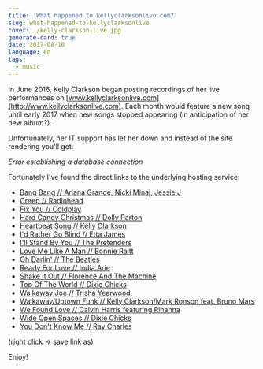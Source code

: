 ```yaml
---
title: 'What happened to kellyclarksonlive.com?'
slug: what-happened-to-kellyclarksonlive
cover: ./kelly-clarkson-live.jpg
generate-card: true
date: 2017-08-10
language: en
tags:
  - music
---
```


In June 2016, Kelly Clarkson began posting recordings of her live performances on [www.kellyclarksonlive.com](http://www.kellyclarksonlive.com). Each month would feature a new song until early 2017 when new songs stopped appearing (in anticipation of her new album?).

Unfortunately, her IT support has let her down and instead of the site rendering you'll get:

_Error establishing a database connection_

Fortunately I've found the direct links to the underlying hosting service:

<!--more-->

- [Bang Bang // Ariana Grande, Nicki Minaj, Jessie J](https://static1.squarespace.com/static/576adf5f197aea820234506c/t/57ee9e92cd0f68bbf1f00e17/1475255958029/Bang+Bang.mp3/original/Bang+Bang.mp3)
- [Creep // Radiohead](https://static1.squarespace.com/static/576adf5f197aea820234506c/t/576d3e7b6b8f5b241e35a3f6/1466777218284/Creep.m4a/original/Creep.m4a)
- [Fix You // Coldplay](https://static1.squarespace.com/static/576adf5f197aea820234506c/t/576d3e14e6f2e1f617ae53b2/1466777116805/Fix+You.m4a/original/Fix+You.m4a)
- [Hard Candy Christmas // Dolly Parton ](https://static1.squarespace.com/static/576adf5f197aea820234506c/t/5852c9ede3df2841c243abe1/1481820667697/Hard+Candy+Christmas.m4a/original/Hard+Candy+Christmas.m4a)
- [Heartbeat Song // Kelly Clarkson](https://static1.squarespace.com/static/576adf5f197aea820234506c/t/5852c9a8ff7c5028a8c99bb1/1481820593902/Heartbeat+Song.m4a/original/Heartbeat+Song.m4a)
- [I'd Rather Go Blind // Etta James](https://static1.squarespace.com/static/576adf5f197aea820234506c/t/576d3eab6b8f5b241e35a52f/1466777265752/I%27d+Rather+Go+Blind.m4a/original/I%27d+Rather+Go+Blind.m4a)
- [I'll Stand By You // The Pretenders](https://static1.squarespace.com/static/576adf5f197aea820234506c/t/581376179de4bb8b85feebf4/1477670429290/I%27ll+Stand+By+You.m4a/original/I%27ll+Stand+By+You.m4a)
- [Love Me Like A Man // Bonnie Raitt](https://static1.squarespace.com/static/576adf5f197aea820234506c/t/57c06a93be6594e478c15bd2/1472227989878/love_me_like_a_man.mp3/original/love_me_like_a_man.mp3)
- [Oh Darlin' // The Beatles](https://static1.squarespace.com/static/576adf5f197aea820234506c/t/579b7fb859cc68cccf283291/1469808588686/Oh%21+Darling.m4a/original/Oh%21+Darling.m4a)
- [Ready For Love // India.Arie](https://static1.squarespace.com/static/576adf5f197aea820234506c/t/576d3ebe6b8f5b241e35a5bf/1466777284707/Ready+For+Love.m4a/original/Ready+For+Love.m4a)
- [Shake It Out // Florence And The Machine](https://static1.squarespace.com/static/576adf5f197aea820234506c/t/57c06a73be6594e478c15a5a/1472227958189/shake_it_out.mp3/original/shake_it_out.mp3)
- [Top Of The World // Dixie Chicks](https://static1.squarespace.com/static/576adf5f197aea820234506c/t/579b7f8659cc68cccf2830c2/1469808551883/Top+Of+The+World.m4a/original/Top+Of+The+World.m4a)
- [Walkaway Joe // Trisha Yearwood](https://static1.squarespace.com/static/576adf5f197aea820234506c/t/582f33ef44024316f588823a/1479488500065/Walkaway+Joe.m4a/original/Walkaway+Joe.m4a)
- [Walkaway/Uptown Funk // Kelly Clarkson/Mark Ronson feat. Bruno Mars](https://static1.squarespace.com/static/576adf5f197aea820234506c/t/5852c944d2b8579de234ed56/1481820500096/Walkaway_Uptown+Funk.m4a/original/Walkaway_Uptown+Funk.m4a)
- [We Found Love // Calvin Harris featuring Rihanna](https://static1.squarespace.com/static/576adf5f197aea820234506c/t/57ee9ec7cd0f68bbf1f010d4/1475256020976/We+Found+Love.mp3/original/We+Found+Love.mp3)
- [Wide Open Spaces // Dixie Chicks](https://static1.squarespace.com/static/576adf5f197aea820234506c/t/582f3443d2b857b63cbaf41e/1479488584797/Wide+Open+Spaces.m4a/original/Wide+Open+Spaces.m4a)
- [You Don't Know Me // Ray Charles](https://static1.squarespace.com/static/576adf5f197aea820234506c/t/581375fb9de4bb8b85feeabf/1477670402171/You+Don%27t+Know+Me.m4a/original/You+Don%27t+Know+Me.m4a)

(right click -> save link as)

Enjoy!

